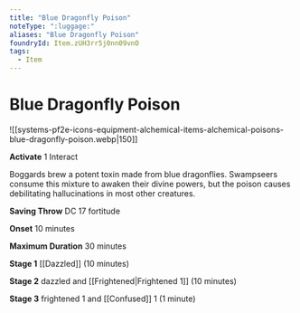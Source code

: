 ```yaml
---
title: "Blue Dragonfly Poison"
noteType: ":luggage:"
aliases: "Blue Dragonfly Poison"
foundryId: Item.zUH3rr5j0nn09vnO
tags:
  - Item
---
```


# Blue Dragonfly Poison
![[systems-pf2e-icons-equipment-alchemical-items-alchemical-poisons-blue-dragonfly-poison.webp|150]]

**Activate** 1 Interact

Boggards brew a potent toxin made from blue dragonflies. Swampseers consume this mixture to awaken their divine powers, but the poison causes debilitating hallucinations in most other creatures.

**Saving Throw** DC 17 fortitude

**Onset** 10 minutes

**Maximum Duration** 30 minutes

**Stage 1** [[Dazzled]] (10 minutes)

**Stage 2** dazzled and [[Frightened|Frightened 1]] (10 minutes)

**Stage 3** frightened 1 and [[Confused]] 1 (1 minute)
